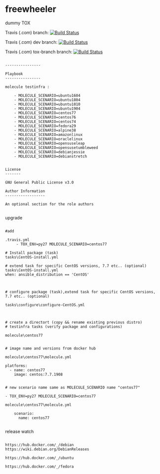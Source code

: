 # freewheeler
dummy TOX




Travis (.com) branch:
[![Build Status](https://travis-ci.com/githubfoam/freewheeler.svg?branch=master)](https://travis-ci.com/githubfoam/freewheeler)  

Travis (.com) dev branch:
[![Build Status](https://travis-ci.com/githubfoam/freewheeler.svg?branch=dev)](https://travis-ci.com/githubfoam/freewheeler)  

Travis (.com) tox-branch branch:
[![Build Status](https://travis-ci.com/githubfoam/freewheeler.svg?branch=tox-branch)](https://travis-ci.com/githubfoam/freewheeler)  


~~~~

----------------

Playbook
----------------

molecule testinfra :

    - MOLECULE_SCENARIO=ubuntu1604
    - MOLECULE_SCENARIO=ubuntu1804
    - MOLECULE_SCENARIO=ubuntu1810
    - MOLECULE_SCENARIO=ubuntu1904
    - MOLECULE_SCENARIO=centos77    
    - MOLECULE_SCENARIO=centos76
    - MOLECULE_SCENARIO=centos74
    - MOLECULE_SCENARIO=fedora29
    - MOLECULE_SCENARIO=alpine38
    - MOLECULE_SCENARIO=amazonlinux
    - MOLECULE_SCENARIO=oraclelinux
    - MOLECULE_SCENARIO=opensuseleap
    - MOLECULE_SCENARIO=opensusetumbleweed
    - MOLECULE_SCENARIO=debianjessie
    - MOLECULE_SCENARIO=debianstretch


License
-------

GNU General Public License v3.0

Author Information
------------------

An optional section for the role authors


~~~~

upgrade
~~~~

#add

.travis.yml
     - TOX_ENV=py27 MOLECULE_SCENARIO=centos77

# Install package (task)
tasks\CentOS-install.yml

# extend task for specific CentOS versions, 7.7 etc.. (optional)
tasks\CentOS-install.yml
when: ansible_distribution == 'CentOS'



# configure package (task),extend task for specific CentOS versions, 7.7 etc.. (optional)

tasks\configure\configure-CentOS.yml



# create a directort (copy && rename existing previous distro)
# testinfra tasks (verify package and configurations)

molecule\centos77


# image name and versions from docker hub

molecule\centos77\molecule.yml

platforms:
  - name: centos77
    image: centos:7.7.1908


# new scenario name same as MOLECULE_SCENARIO name "centos77"

- TOX_ENV=py27 MOLECULE_SCENARIO=centos77

molecule\centos77\molecule.yml

    scenario:
      name: centos77    


~~~~

release watch
~~~~

https://hub.docker.com/_/debian
https://wiki.debian.org/DebianReleases

https://hub.docker.com/_/ubuntu

https://hub.docker.com/_/fedora

~~~~
